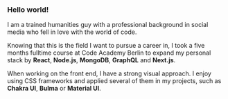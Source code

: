 ### Hello world!

I am a trained humanities guy with a professional background 
in social media who fell in love with the world of code.

Knowing that this is the field I want to pursue a career in, 
I took a five months fulltime course at Code Academy Berlin to
expand my personal stack by **React**, **Node.js**,
**MongoDB**, **GraphQL** and **Next.js**.

When working on the front end, I have a strong visual approach.
I enjoy using CSS frameworks and applied several of them in my
projects, such as **Chakra UI**, **Bulma** or **Material UI**.

